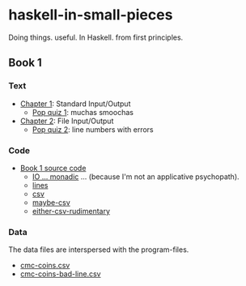 # haskell-in-small-pieces
Doing things. useful. In Haskell. from first principles.

## Book 1

### Text

* [Chapter 1](book/book1/ch01.md): Standard Input/Output
  * [Pop quiz 1](book/book1/ch01.md#quiz-1): muchas smoochas
* [Chapter 2](book/book1/ch02.md): File Input/Output
  * [Pop quiz 2](book/book1/ch02.md#pop-quiz-2): line numbers with errors

### Code

* [Book 1 source code](src/book/book1/)
  * [IO ... monadic](src/book/book1/ex1a-io-monad.hs) ... (because I'm not 
an applicative psychopath).
  * [lines](src/book/book1/ex2a-line-count.hs)
  * [csv](src/book/book1/ex2b-csv-parser.hs)
  * [maybe-csv](src/book/book1/ex2c-maybe-csv-parser.hs)
  * [either-csv-rudimentary](src/book/book1/ex2d-either-csv-parser.hs)

### Data

The data files are interspersed with the program-files.

* [cmc-coins.csv](src/book/book1/cmc-coins.csv)
* [cmc-coins-bad-line.csv](src/book/book1/cmc-coins-bad-line.csv)


